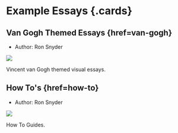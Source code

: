 # Example Essays {.cards}

## Van Gogh Themed Essays {href=van-gogh}

- Author: Ron Snyder

![](http://localhost:8088/thumbnail/wc:Vincent_van_Gogh_-_Self-Portrait_-_Google_Art_Project_(454045).jpg)

Vincent van Gogh themed visual essays.

## How To's {href=how-to}

- Author: Ron Snyder

![](http://localhost:8088/thumbnail/wc:Wikibooks-help-icon.svg)

How To Guides.